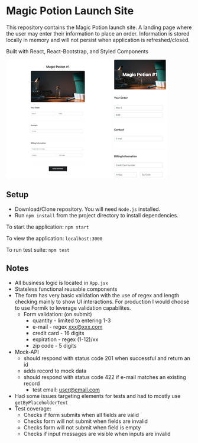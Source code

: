 # Magic Potion Launch Site

This repository contains the Magic Potion launch site.  A landing page where the user may enter their information to place an order. Information is stored locally in memory and will not persist when application is refreshed/closed.

Built with React, React-Bootstrap, and Styled Components

![Desktop View](docs/page.png)
![Mobile View](docs/mobile.png)
## Setup
* Download/Clone repository. You will need `Node.js` installed.
* Run `npm install` from the project directory to install dependencies.

To start the application: 
`npm start`

To view the application:
`localhost:3000`

To run test suite: 
`npm test`

## Notes
* All business logic is located in `App.jsx`
* Stateless functional reusable components
* The form has very basic validation with the use of regex and length checking mainly to show UI interactions.  For production I would choose to use Formik to leverage validation capabilites.
  * Form validation: (on submit)
    * quantity - limited to entering 1-3
    * e-mail - regex xxx@xxx.com
    * credit card - 16 digits
    * expiration - regex (1-12)/xx
    * zip code - 5 digits
* Mock-API
  * should respond with status code 201 when successful and return an id
  * adds record to mock data
  * should respond with status code 422 if e-mail matches an existing record
    * test email: user@email.com
* Had some issues targeting elements for tests and had to mostly use `getByPlaceholderText`
* Test coverage:
  * Checks if form submits when all fields are valid
  * Checks form will not submit when fields are invalid
  * Checks form will not submit when field is empty
  * Checks if input messages are visible when inputs are invalid